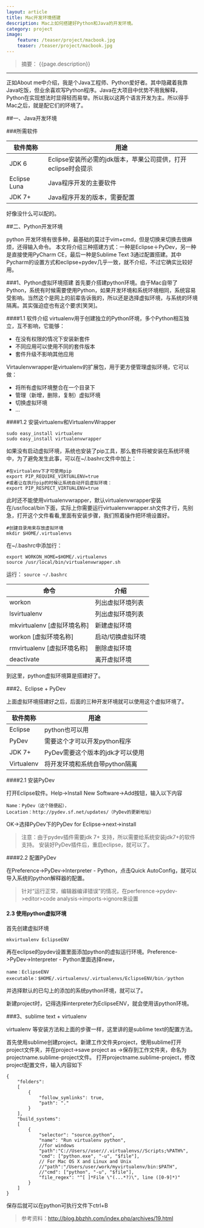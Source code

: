 ```yaml
---
layout: article
title: Mac开发环境搭建
description: Mac上如何搭建好Python和Java的开发环境。
category: project
image:
    feature: /teaser/project/macbook.jpg
    teaser: /teaser/project/macbook.jpg
---
```


>  摘要： {{page.description}}

---

正如About me中介绍，我是个Java工程师、Python爱好者。其中隐藏着我靠Java吃饭，但业余喜欢写Python程序。Java在大项目中优势不用我解释，Python在实现想法时显得轻而易举。所以我以这两个语言开发为主。所以得手Mac之后，就是配它们的环境了。

##一、Java开发环境

###所需软件

|软件简称        | 用途                     |
|---------------|--------------------------|
| JDK 6         | Eclipse安装所必需的jdk版本，苹果公司提供，打开eclipse时会提示 |
| Eclipse Luna  |Java程序开发的主要软件      |
| JDK 7+        |Java程序开发的版本，需要配置 |


好像没什么可以配的。



##二、Python开发环境

python 开发环境有很多种，最基础的莫过于vim+cmd，但是切换来切换去很麻烦，还得输入命令。
本文将介绍三种搭建方式：一种是Eclipse＋PyDev，另一种是直接使用PyCharm CE，最后一种是Sublime Text 3通过配置搭建。其中Pycharm的设置方式和eclipse+pydev几乎一致，就不介绍，不过它确实比较好用。

###1、Python虚拟环境搭建
首先要介搭建python环境。由于Mac自带了Python，系统有时候需要使用Python，如果开发环境和系统环境相同，系统容易受影响。当然这个是网上的前辈告诉我的，所以还是选择虚拟环境，与系统的环境隔离。其实强迫症也有这个要求[笑哭]。


####1.1 软件介绍
virtualenv用于创建独立的Python环境，多个Python相互独立，互不影响，它能够：

- 在没有权限的情况下安装新套件
- 不同应用可以使用不同的套件版本
- 套件升级不影响其他应用

Virtaulenvwrapper是virtualenv的扩展包，用于更方便管理虚拟环境，它可以做：

- 将所有虚拟环境整合在一个目录下
- 管理（新增，删除，复制）虚拟环境
- 切换虚拟环境
- ...


####1.2 安装virtualenv和VirtualenvWrapper

    sudo easy_install virtualenv
    sudo easy_install virtualenvwrapper 
    
如果没有启动虚拟环境，系统也安装了pip工具，那么套件将被安装在系统环境中，为了避免发生此事，可以在~/.bashrc文件中加上：

    #在virtualenv下才可使用pip
    export PIP_REQUIRE_VIRTUALENV=true
    #或者让在执行pip的时候让系统自动开启虚拟环境：
    export PIP_RESPECT_VIRTUALENV=true
    
此时还不能使用virtualenvwrapper，默认virtualenvwrapper安装在/usr/local/bin下面，实际上你需要运行virtualenvwrapper.sh文件才行，先别急，打开这个文件看看,里面有安装步骤，我们照着操作把环境设置好。

    #创建目录用来存放虚拟环境
    mkdir $HOME/.virtualenvs
在~/.bashrc中添加行： 
    
    export WORKON_HOME=$HOME/.virtualenvs
    source /usr/local/bin/virtualenvwrapper.sh

运行： `source ~/.bashrc`

| 命令 | 介绍 |
|----|----|
| workon| 列出虚拟环境列表|
|lsvirtualenv| 列出虚拟环境列表|
|mkvirtualenv [虚拟环境名称]|新建虚拟环境|
|workon [虚拟环境名称] |启动/切换虚拟环境|
|rmvirtualenv [虚拟环境名称]|删除虚拟环境|
|deactivate|离开虚拟环境|

到这里，python虚拟环境算是搭建好了。



###2、Eclipse + PyDev 

上面虚拟环境搭建好之后，后面的三种开发环境就可以使用这个虚拟环境了。

|软件简称|用途|
|---|----|
|Eclipse|python也可以用|
|PyDev|需要这个才可以开发python程序|
|JDK 7+|PyDev需要这个版本的jdk才可以使用|
|Virtualenv|将开发环境和系统自带python隔离|




####2.1 安装PyDev

打开Eclipse软件。Help->Install New Software->Add按钮，输入以下内容

	Name：PyDev（这个随便起），
	Location：http://pydev.sf.net/updates/（PyDev的更新地址）

OK->选择PyDev下的PyDev for Eclipse->next->install


> 注意：由于pydev插件需要jdk 7+ 支持，所以需要给系统安装jdk7+的软件支持。 安装好PyDev插件后，重启eclipse，就可以了。

####2.2 配置PyDev

在Preference->PyDev->Interpreter - Python，点击Quick AutoConfig，就可以导入系统的python解释器的配置。
	
>针对“运行正常，编辑器编译错误”的情况，在perference->pydev->editor>code analysis->imports->ignore来设置



#### 2.3 使用python虚拟环境
	
首先创建虚拟环境	
	
	mkvirtualenv EclipseENV
		
再在eclipse的pydev设置里面添加python的虚拟运行环境。Preference->PyDev->Interpreter - Python里面选择new，
	
	name：EclipseENV
	executable：$HOME/.virtualenvs/.virtualenvs/EclipseENV/bin／python

并选择默认的已勾上的添加的系统python环境，就可以了。

新建project时，记得选择interpreter为EclipseENV，就会使用该python环境。

###3、sublime text + virtualenv

virtualenv 等安装方法和上面的步骤一样，这里讲的是sublime text的配置方法。

首先使用sublime创建project。新建工作文件夹project，使用sublime打开project文件夹，并在project->save project as ->保存到工作文件夹，命名为projectname.sublime-project文件。
打开projectname.sublime-project，修改project配置文件，输入内容如下


    {
        "folders":
        [
            {
                "follow_symlinks": true,
                "path": "."
            }
        ],
        "build_systems":
        [
            {
                "selector": "source.python",
                "name": "Run virtualenv python",
                //for windows
                "path":"C://Users//user//.virtualenvs//Scripts;%PATH%",
                "cmd": ["python.exe", "-u", "$file"],
                // For Mac OS X and Linux and Unix
                //"path":"/Users/user/work/myvirtualenv/bin:$PATH",            
                //"cmd": ["python", "-u", "$file"],
                "file_regex": "^[ ]*File \"(...*?)\", line ([0-9]*)"
            }
        ]
    }

    

保存后就可以在python可执行文件下ctrl+B

> 参考资料：http://blog.bbzhh.com/index.php/archives/19.html

